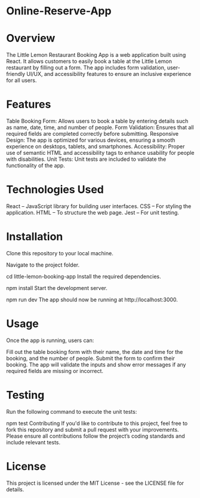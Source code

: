 # Online-Reserve-App

# Overview

The Little Lemon Restaurant Booking App is a web application built using React. It allows customers to easily book a table at the Little Lemon restaurant by filling out a form. The app includes form validation, user-friendly UI/UX, and accessibility features to ensure an inclusive experience for all users.

# Features

Table Booking Form: Allows users to book a table by entering details such as name, date, time, and number of people.
Form Validation: Ensures that all required fields are completed correctly before submitting.
Responsive Design: The app is optimized for various devices, ensuring a smooth experience on desktops, tablets, and smartphones.
Accessibility: Proper use of semantic HTML and accessibility tags to enhance usability for people with disabilities.
Unit Tests: Unit tests are included to validate the functionality of the app.

# Technologies Used

React – JavaScript library for building user interfaces.
CSS – For styling the application.
HTML – To structure the web page.
Jest – For unit testing.

# Installation

Clone this repository to your local machine.

Navigate to the project folder.

cd little-lemon-booking-app
Install the required dependencies.

npm install
Start the development server.

npm run dev
The app should now be running at http://localhost:3000.

# Usage

Once the app is running, users can:

Fill out the table booking form with their name, the date and time for the booking, and the number of people.
Submit the form to confirm their booking. The app will validate the inputs and show error messages if any required fields are missing or incorrect.

# Testing

Run the following command to execute the unit tests:

npm test
Contributing
If you'd like to contribute to this project, feel free to fork this repository and submit a pull request with your improvements. Please ensure all contributions follow the project’s coding standards and include relevant tests.

# License

This project is licensed under the MIT License - see the LICENSE file for details.
